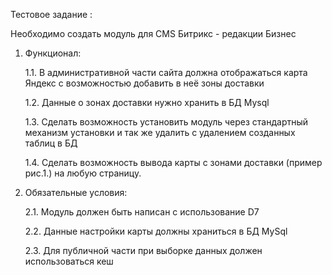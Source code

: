 Тестовое задание :

Необходимо создать модуль для CMS Битрикс - редакции Бизнес
1. Функционал:

    1.1. В административной части сайта должна отображаться карта Яндекс с возможностью добавить в неё зоны доставки
    
    1.2. Данные о зонах доставки нужно хранить в БД Mysql
    
    1.3. Сделать возможность установить модуль через стандартный механизм установки и так же удалить с удалением созданных таблиц в БД
    
    1.4. Сделать возможность вывода карты с зонами доставки (пример рис.1.) на любую страницу.
    
2. Обязательные условия:

    2.1. Модуль должен быть написан с использование D7
    
    2.2. Данные настройки карты должны храниться в БД MySql
    
    2.3. Для публичной части при выборке данных должен использоваться кеш
    
